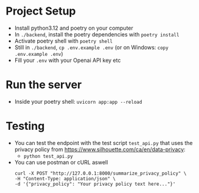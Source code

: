 # Project Setup
- Install python3.12 and poetry on your computer
- In `./backend`, install the poetry dependencies with `poetry install`
- Activate poetry shell with `poetry shell`
- Still in `./backend`, `cp .env.example .env` (or on Windows: `copy .env.example .env`)
- Fill your `.env` with your Openai API key etc

# Run the server
- Inside your poetry shell: `uvicorn app:app --reload`

# Testing
- You can test the endpoint with the test script `test_api.py` that uses the privacy policy from https://www.silhouette.com/ca/en/data-privacy:
    - `python test_api.py`
- You can use postman or cURL aswell
    ```
    curl -X POST "http://127.0.0.1:8000/summarize_privacy_policy" \
  -H "Content-Type: application/json" \
  -d '{"privacy_policy": "Your privacy policy text here..."}'

    ```

    